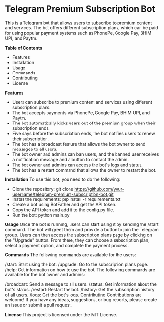 # Telegram Premium Subscription Bot
This is a Telegram bot that allows users to subscribe to premium content and services. The bot offers different subscription plans, which can be paid for using popular payment systems such as PhonePe, Google Pay, BHIM UPI, and Paytm.

**Table of Contents**
- Features
- Installation
- Usage
- Commands
- Contributing
- License

**Features**
- Users can subscribe to premium content and services using different subscription plans.
- The bot accepts payments via PhonePe, Google Pay, BHIM UPI, and Paytm.
- The bot automatically kicks users out of the premium group when their subscription ends.
- Five days before the subscription ends, the bot notifies users to renew their subscription.
- The bot has a broadcast feature that allows the bot owner to send messages to all users.
- The bot owner and admins can ban users, and the banned user receives a notification message and a button to contact the admin.
- The bot owner and admins can access the bot's logs and status.
- The bot has a restart command that allows the owner to restart the bot.

**Installation**
To use this bot, you need to do the following:

- Clone the repository: git clone https://github.com/your-username/telegram-premium-subscription-bot.git
- Install the requirements: pip install -r requirements.txt
- Create a bot using BotFather and get the API token.
- Copy the API token and add it to the config.py file.
- Run the bot: python main.py

**Usage**
Once the bot is running, users can start using it by sending the /start command. The bot will greet them and provide a button to join the Telegram group. Users can then access the subscription plans page by clicking on the "Upgrade" button. From there, they can choose a subscription plan, select a payment option, and complete the payment process.

**Commands**
The following commands are available for the users:

/start: Start using the bot.
/upgrade: Go to the subscription plans page.
/help: Get information on how to use the bot.
The following commands are available for the bot owner and admins:

/broadcast: Send a message to all users.
/status: Get information about the bot's status.
/restart: Restart the bot.
/history: Get the subscription history of all users.
/logs: Get the bot's logs.
Contributing
Contributions are welcome! If you have any ideas, suggestions, or bug reports, please create an issue or submit a pull request.

**License**
This project is licensed under the MIT License.
